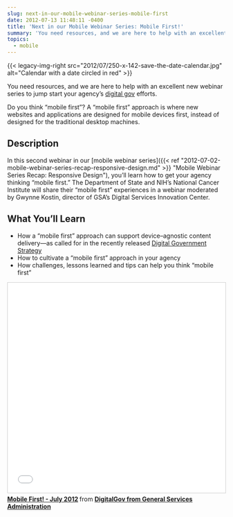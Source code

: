 ```yaml
---
slug: next-in-our-mobile-webinar-series-mobile-first
date: 2012-07-13 11:48:11 -0400
title: 'Next in our Mobile Webinar Series: Mobile First!'
summary: 'You need resources, and we are here to help with an excellent new webinar series to jump start your agency’s digital gov efforts. Do you think &#8220;mobile first&#8221;? A &#8220;mobile first&#8221; approach is where new websites and applications are designed for mobile devices first, instead'
topics:
  - mobile
---
```


{{< legacy-img-right src="2012/07/250-x-142-save-the-date-calendar.jpg" alt="Calendar with a date circled in red" >}}

You need resources, and we are here to help with an excellent new webinar series to jump start your agency’s [digital gov](http://twitter.com/Digital_Gov) efforts.

Do you think &#8220;mobile first&#8221;? A &#8220;mobile first&#8221; approach is where new websites and applications are designed for mobile devices first, instead of designed for the traditional desktop machines.

## Description

In this second webinar in our [mobile webinar series]({{< ref "2012-07-02-mobile-webinar-series-recap-responsive-design.md" >}} "Mobile Webinar Series Recap: Responsive Design"), you&#8217;ll learn how to get your agency thinking &#8220;mobile first.&#8221; The Department of State and NIH&#8217;s National Cancer Institute will share their &#8220;mobile first&#8221; experiences in a webinar moderated by Gwynne Kostin, director of GSA&#8217;s Digital Services Innovation Center.

## What You’ll Learn

* How a &#8220;mobile first&#8221; approach can support device–agnostic content delivery—as called for in the recently released [Digital Government Strategy](http://www.whitehouse.gov/sites/default/files/omb/egov/digital-government/digital-government.html)
* How to cultivate a &#8220;mobile first&#8221; approach in your agency
* How challenges, lessons learned and tips can help you think &#8220;mobile first&#8221;

<iframe src="//www.slideshare.net/slideshow/embed_code/key/j5nBfFNsZa98ii" width="595" height="485" frameborder="0" marginwidth="0" marginheight="0" scrolling="no" style="border:1px solid #CCC; border-width:1px; margin-bottom:5px; max-width: 100%;" allowfullscreen> </iframe> <div style="margin-bottom:5px"> <strong> <a href="//www.slideshare.net/DigitalGov/mobile-first-july-2012-presentation-slides" title="Mobile First! - July 2012" target="_blank" alt="Slides: Mobile first slides">Mobile First! - July 2012</a> </strong> from <strong><a href="https://www.slideshare.net/DigitalGov" target="_blank">DigitalGov from General Services Administration</a></strong> </div>
